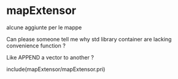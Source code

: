 # mapExtensor
alcune aggiunte per le mappe

Can please someone tell me why std library container are lacking convenience function ?

Like APPEND a vector to another ?

include(mapExtensor/mapExtensor.pri)

